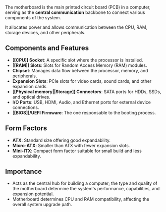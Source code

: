The motherboard is the main printed circuit board (PCB) in a computer, serving as the **central communication** backbone to connect various components of the system.

It allocates power and allows communication between the CPU, RAM, storage devices, and other peripherals.

## Components and Features

- **[[CPU]] Socket**: A specific slot where the processor is installed.
- **[[RAM]] Slots**: Slots for Random Access Memory (RAM) modules.
- **Chipset**: Manages data flow between the processor, memory, and peripherals.
- **Expansion Slots**: PCIe slots for video cards, sound cards, and other expansion cards.
- **[[Physical memory||Storage]] Connectors**: SATA ports for HDDs, SSDs, and optical drives.
- **I/O Ports**: USB, HDMI, Audio, and Ethernet ports for external device connections.
- **[[BIOS]]/UEFI Firmware**: The one responsable to the booting process.

## Form Factors

- **ATX**: Standard size offering good expandability.
- **Micro-ATX**: Smaller than ATX with fewer expansion slots.
- **Mini-ITX**: Compact form factor suitable for small build and less expandability.

## Importance 

- Acts as the central hub for building a computer; the type and quality of the motherboard determine the system's performance, capabilities, and expansion potential.
- Motherboard determines CPU and RAM compatibility, affecting the overall system upgrade path.

